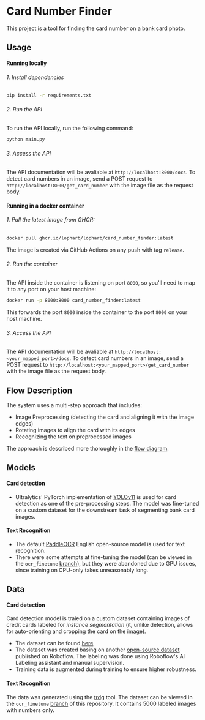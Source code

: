 # Card Number Finder

This project is a tool for finding the card number on a bank card photo.

## Usage
#### Running locally
###### 1. Install dependencies
```bash
pip install -r requirements.txt
```

###### 2. Run the API
To run the API locally, run the following command:
```bash
python main.py
```
###### 3. Access the API
The API documentation will be avaliable at `http://localhost:8000/docs`.
To detect card numbers in an image, send a POST request to `http://localhost:8000/get_card_number` with the image file as the request body.

#### Running in a docker container
###### 1. Pull the latest image from GHCR:
```bash
docker pull ghcr.io/lopharb/lopharb/card_number_finder:latest
```
The image is created via GitHub Actions on any push with tag `release`.
###### 2. Run the container
The API inside the container is listening on port `8000`, so you'll need to map it to any port on your host machine:
```bash
docker run -p 8000:8000 card_number_finder:latest
```
This forwards the port `8000` inside the container to the port `8000` on your host machine.

###### 3. Access the API
The API documentation will be avaliable at `http://localhost:<your_mapped_port>/docs`.
To detect card numbers in an image, send a POST request to `http://localhost:<your_mapped_port>/get_card_number` with the image file as the request body.


## Flow Description
The system uses a multi-step approach that includes:
- Image Preprocessing (detecting the card and aligning it with the image edges)
- Rotating images to align the card with its edges
- Recognizing the text on preprocessed images

The approach is described more thoroughly in the [flow diagram](https://drive.google.com/file/d/14tto3A8LCbSDPgSIpVnahDWFv3PCxNRK/view?usp=sharing).

## Models
#### Card detection
- Ultralytics' PyTorch implementation of [YOLOv11](https://github.com/ultralytics/ultralytics) is used for card detection as one of the pre-processing steps. The model was fine-tuned on a custom dataset for the downstream task of segmenting bank card images.

#### Text Recognition
- The default [PaddleOCR](https://github.com/PaddlePaddle/PaddleOCR) English open-source model is used for text recognition.
- There were some attempts at fine-tuning the model (can be viewed in the `ocr_finetune` [branch](https://github.com/lopharb/card_number_finder/tree/ocr_finetune)), but they were abandoned due to GPU issues, since training on CPU-only takes unreasonably long.

## Data
#### Card detection
Card detection model is traied on a custom dataset containing images of credit cards labeled for *instance segmantation* (it, unlike detection, allows for auto-orienting and cropping the card on the image).
- The dataset can be found [here](https://drive.google.com/file/d/152Viup539ayMnovKcLbwy6GPWXD3lhlS/view?usp=sharing)
- The dataset was created basing on another [open-source dataset](https://universe.roboflow.com/test-70hyp/credit-card-xk7ik/browse?queryText=class%3Acard&pageSize=50&startingIndex=0&browseQuery=true) published on Roboflow. The labeling was done using Roboflow's AI Labeling assistant and manual supervision.
- Training data is augmented during training to ensure higher robustness. 
#### Text Recognition
The data was generated using the [trdg](https://github.com/Belval/TextRecognitionDataGenerator) tool. The dataset can be viewed in the `ocr_finetune` [branch](https://github.com/lopharb/card_number_finder/tree/ocr_finetune) of this repository. It contains 5000 labeled images with numbers only.
